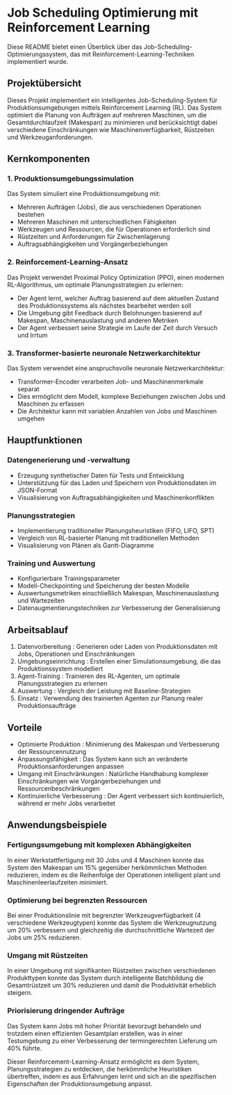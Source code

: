 # Job Scheduling Optimierung mit Reinforcement Learning
Diese README bietet einen Überblick über das Job-Scheduling-Optimierungssystem, das mit Reinforcement-Learning-Techniken implementiert wurde.

## Projektübersicht
Dieses Projekt implementiert ein intelligentes Job-Scheduling-System für Produktionsumgebungen mittels Reinforcement Learning (RL). Das System optimiert die Planung von Aufträgen auf mehreren Maschinen, um die Gesamtdurchlaufzeit (Makespan) zu minimieren und berücksichtigt dabei verschiedene Einschränkungen wie Maschinenverfügbarkeit, Rüstzeiten und Werkzeuganforderungen.

## Kernkomponenten
### 1. Produktionsumgebungssimulation
Das System simuliert eine Produktionsumgebung mit:

- Mehreren Aufträgen (Jobs), die aus verschiedenen Operationen bestehen
- Mehreren Maschinen mit unterschiedlichen Fähigkeiten
- Werkzeugen und Ressourcen, die für Operationen erforderlich sind
- Rüstzeiten und Anforderungen für Zwischenlagerung
- Auftragsabhängigkeiten und Vorgängerbeziehungen
### 2. Reinforcement-Learning-Ansatz
Das Projekt verwendet Proximal Policy Optimization (PPO), einen modernen RL-Algorithmus, um optimale Planungsstrategien zu erlernen:

- Der Agent lernt, welcher Auftrag basierend auf dem aktuellen Zustand des Produktionssystems als nächstes bearbeitet werden soll
- Die Umgebung gibt Feedback durch Belohnungen basierend auf Makespan, Maschinenauslastung und anderen Metriken
- Der Agent verbessert seine Strategie im Laufe der Zeit durch Versuch und Irrtum
### 3. Transformer-basierte neuronale Netzwerkarchitektur
Das System verwendet eine anspruchsvolle neuronale Netzwerkarchitektur:

- Transformer-Encoder verarbeiten Job- und Maschinenmerkmale separat
- Dies ermöglicht dem Modell, komplexe Beziehungen zwischen Jobs und Maschinen zu erfassen
- Die Architektur kann mit variablen Anzahlen von Jobs und Maschinen umgehen
## Hauptfunktionen
### Datengenerierung und -verwaltung
- Erzeugung synthetischer Daten für Tests und Entwicklung
- Unterstützung für das Laden und Speichern von Produktionsdaten im JSON-Format
- Visualisierung von Auftragsabhängigkeiten und Maschinenkonflikten
### Planungsstrategien
- Implementierung traditioneller Planungsheuristiken (FIFO, LIFO, SPT)
- Vergleich von RL-basierter Planung mit traditionellen Methoden
- Visualisierung von Plänen als Gantt-Diagramme
### Training und Auswertung
- Konfigurierbare Trainingsparameter
- Modell-Checkpointing und Speicherung der besten Modelle
- Auswertungsmetriken einschließlich Makespan, Maschinenauslastung und Wartezeiten
- Datenaugmentierungstechniken zur Verbesserung der Generalisierung
## Arbeitsablauf
1. Datenvorbereitung : Generieren oder Laden von Produktionsdaten mit Jobs, Operationen und Einschränkungen
2. Umgebungseinrichtung : Erstellen einer Simulationsumgebung, die das Produktionssystem modelliert
3. Agent-Training : Trainieren des RL-Agenten, um optimale Planungsstrategien zu erlernen
4. Auswertung : Vergleich der Leistung mit Baseline-Strategien
5. Einsatz : Verwendung des trainierten Agenten zur Planung realer Produktionsaufträge
## Vorteile
- Optimierte Produktion : Minimierung des Makespan und Verbesserung der Ressourcennutzung
- Anpassungsfähigkeit : Das System kann sich an veränderte Produktionsanforderungen anpassen
- Umgang mit Einschränkungen : Natürliche Handhabung komplexer Einschränkungen wie Vorgängerbeziehungen und Ressourcenbeschränkungen
- Kontinuierliche Verbesserung : Der Agent verbessert sich kontinuierlich, während er mehr Jobs verarbeitet
## Anwendungsbeispiele
### Fertigungsumgebung mit komplexen Abhängigkeiten
In einer Werkstattfertigung mit 30 Jobs und 4 Maschinen konnte das System den Makespan um 15% gegenüber herkömmlichen Methoden reduzieren, indem es die Reihenfolge der Operationen intelligent plant und Maschinenleerlaufzeiten minimiert.

### Optimierung bei begrenzten Ressourcen
Bei einer Produktionslinie mit begrenzter Werkzeugverfügbarkeit (4 verschiedene Werkzeugtypen) konnte das System die Werkzeugnutzung um 20% verbessern und gleichzeitig die durchschnittliche Wartezeit der Jobs um 25% reduzieren.

### Umgang mit Rüstzeiten
In einer Umgebung mit signifikanten Rüstzeiten zwischen verschiedenen Produkttypen konnte das System durch intelligente Batchbildung die Gesamtrüstzeit um 30% reduzieren und damit die Produktivität erheblich steigern.

### Priorisierung dringender Aufträge
Das System kann Jobs mit hoher Priorität bevorzugt behandeln und trotzdem einen effizienten Gesamtplan erstellen, was in einer Testumgebung zu einer Verbesserung der termingerechten Lieferung um 40% führte.

Dieser Reinforcement-Learning-Ansatz ermöglicht es dem System, Planungsstrategien zu entdecken, die herkömmliche Heuristiken übertreffen, indem es aus Erfahrungen lernt und sich an die spezifischen Eigenschaften der Produktionsumgebung anpasst.